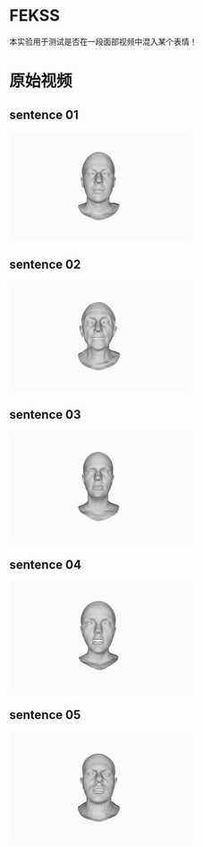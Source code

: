 # FEKSS
本实验用于测试是否在一段面部视频中混入某个表情！

# 原始视频

## sentence 01

<img src="./gif/sentence01.gif" alt="sentence01" width="320" height="-1"> 

## sentence 02

<img src="./gif/sentence02.gif" alt="sentence02" width="320" height="-1"> 

## sentence 03

<img src="./gif/sentence03.gif" alt="sentence03" width="320" height="-1"> 

## sentence 04

<img src="./gif/sentence04.gif" alt="sentence04" width="320" height="-1"> 

## sentence 05

<img src="./gif/sentence05.gif" alt="sentence05" width="320" height="-1"> 

